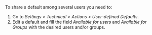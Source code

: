 To share a default among several users you need to:

1.  Go to *Settings \> Technical \> Actions \> User-defined Defaults*.
2.  Edit a default and fill the field *Available for users* and
    *Available for Groups* with the desired users and/or groups.
